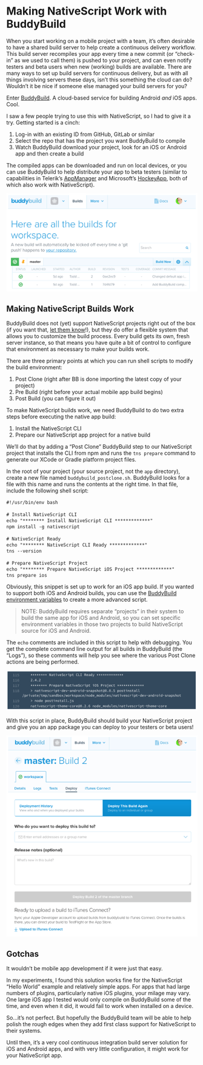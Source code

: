 # Making NativeScript Work with BuddyBuild

When you start working on a mobile project with a team, it’s often desirable to have a shared build server to help create a continuous delivery workflow. This build server recompiles your app every time a new commit (or “check-in” as we used to call them) is pushed to your project, and can even notify testers and beta users when new (working) builds are available. There are many ways to set up build servers for continuous delivery, but as with all things involving servers these days, isn’t this something the cloud can do? Wouldn’t it be nice if someone else managed your build servers for you?

Enter [BuddyBuild](https://www.buddybuild.com/). A cloud-based service for building Android *and* iOS apps. Cool.

I saw a few people trying to use this with NativeScript, so I had to give it a try. Getting started is a cinch:

1. Log-in with an existing ID from GitHub, GitLab or similar
1. Select the repo that has the project you want BuddyBuild to compile
1. Watch BuddyBuild download your project, look for an iOS or Android app and then create a build

The compiled apps can be downloaded and run on local devices, or you can use BuddyBuild to help distribute your app to beta testers (similar to capabilities in Telerik’s [AppManager](http://www.telerik.com/blogs/frictionless-app-distribution-with-telerik-appmanager) and Microsoft’s [HockeyApp](https://hockeyapp.net/), both of which also work with NativeScript).

![buddybuild](buddybuild.png)

## Making NativeScript Builds Work

BuddyBuild does not (yet) support NativeScript projects right out of the box (if you want that, [let them know](https://twitter.com/buddybuild/)!), but they do offer a flexible system that allows you to customize the build process. Every build gets its own, fresh server instance, so that means you have quite a bit of control to configure that environment as necessary to make your builds work.

There are three primary points at which you can run shell scripts to modify the build environment:

1. Post Clone (right after BB is done importing the latest copy of your project)
1. Pre Build (right before your actual mobile app build begins)
1. Post Build (you can figure it out)

To make NativeScript builds work, we need BuddyBuild to do two extra steps before executing the native app build:

1. Install the NativeScript CLI
1. Prepare our NativeScript app project for a native build

We’ll do that by adding a “Post Clone” BuddyBuild step to our NativeScript project that installs the CLI from npm and runs the `tns prepare` command to generate our XCode or Gradle platform project files.

In the root of your project (your source project, not the `app` directory), create a new file named `buddybuild_postclone.sh`. BuddyBuild looks for a file with this name and runs the contents at the right time. In that file, include the following shell script:

	#!/usr/bin/env bash
	
	# Install NativeScript CLI
	echo "******** Install NativeScript CLI *************"
	npm install -g nativescript
	
	# NativeScript Ready
	echo "******** NativeScript CLI Ready *************"
	tns --version
	
	# Prepare NativeScript Project
	echo "******** Prepare NativeScript iOS Project *************"
	tns prepare ios

Obviously, this snippet is set up to work for an iOS app build. If you wanted to support both iOS and Android builds, you can use the [BuddyBuild environment variables](http://docs.buddybuild.com/docs/custom-prebuild-and-postbuild-steps) to create a more advanced script.

> NOTE: BuddyBuild requires separate “projects” in their system to build the same app for iOS and Android, so you can set specific environment variables in those two projects to build NativeScript source for iOS and Android.

The `echo` comments are included in this script to help with debugging. You get the complete command line output for all builds in BuddyBuild (the “Logs”), so these comments will help you see where the various Post Clone actions are being performed.

![nativescript cli](cli.png)

With this script in place, BuddyBuild should build your NativeScript project and give you an app package you can deploy to your testers or beta users!

![master build](master.png)

## Gotchas

It wouldn’t be mobile app development if it were just that easy.

In my experiments, I found this solution works fine for the NativeScript “Hello World” example and relatively simple apps. For apps that had large numbers of plugins, particularly native iOS plugins, your milage may vary. One large iOS app I tested would only compile on BuddyBuild some of the time, and even when it did, it would fail to work when installed on a device.

So...it’s not perfect. But hopefully the BuddyBuild team will be able to help polish the rough edges when they add first class support for NativeScript to their systems.

Until then, it’s a very cool continuous integration build server solution for iOS and Android apps, and with very little configuration, it might work for your NativeScript app.

